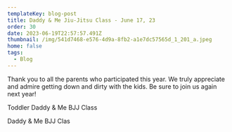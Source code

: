 ```yaml
---
templateKey: blog-post
title: Daddy & Me Jiu-Jitsu Class - June 17, 23
order: 30
date: 2023-06-19T22:57:57.491Z
thumbnail: /img/541d7468-e576-4d9a-8fb2-a1e7dc57565d_1_201_a.jpeg
home: false
tags:
  - Blog
---
```

T﻿hank you to all the parents who participated this year. We truly appreciate and admire getting down and dirty with the kids. Be sure to join us again next year! 

T﻿oddler Daddy & Me BJJ Class



D﻿addy & Me BJJ Clas